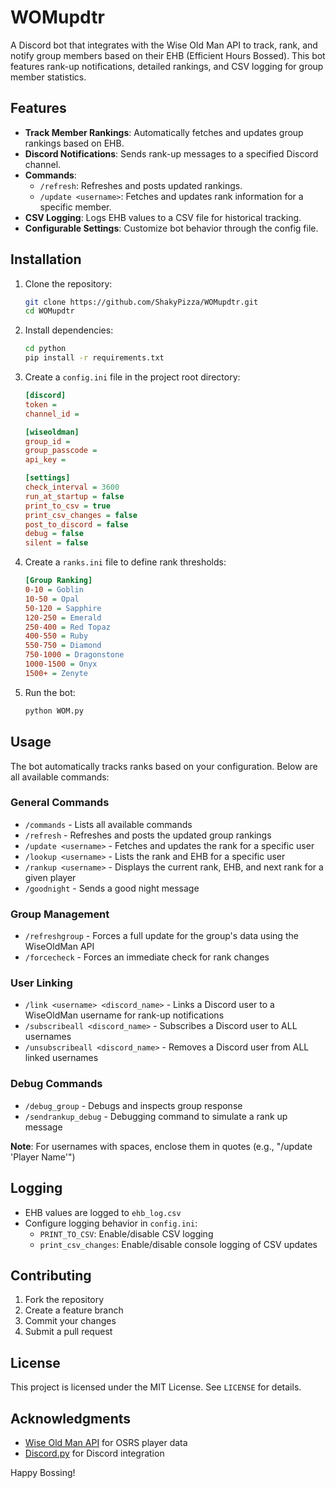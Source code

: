 # WOMupdtr

A Discord bot that integrates with the Wise Old Man API to track, rank, and notify group members based on their EHB (Efficient Hours Bossed). This bot features rank-up notifications, detailed rankings, and CSV logging for group member statistics.

## Features
- **Track Member Rankings**: Automatically fetches and updates group rankings based on EHB.
- **Discord Notifications**: Sends rank-up messages to a specified Discord channel.
- **Commands**:
  - `/refresh`: Refreshes and posts updated rankings.
  - `/update <username>`: Fetches and updates rank information for a specific member.
- **CSV Logging**: Logs EHB values to a CSV file for historical tracking.
- **Configurable Settings**: Customize bot behavior through the config file.

## Installation

1. Clone the repository:
   ```bash
   git clone https://github.com/ShakyPizza/WOMupdtr.git
   cd WOMupdtr
   ```
2. Install dependencies:
   ```bash
   cd python
   pip install -r requirements.txt
   ```

3. Create a `config.ini` file in the project root directory:
   ```ini
   [discord]
   token =
   channel_id =

   [wiseoldman]
   group_id =
   group_passcode =
   api_key =

   [settings]
   check_interval = 3600
   run_at_startup = false
   print_to_csv = true
   print_csv_changes = false
   post_to_discord = false
   debug = false
   silent = false

   ```

4. Create a `ranks.ini` file to define rank thresholds:
   ```ini
   [Group Ranking]
   0-10 = Goblin
   10-50 = Opal
   50-120 = Sapphire
   120-250 = Emerald
   250-400 = Red Topaz
   400-550 = Ruby
   550-750 = Diamond
   750-1000 = Dragonstone
   1000-1500 = Onyx
   1500+ = Zenyte
   ```

5. Run the bot:
   ```bash
   python WOM.py
   ```

## Usage

The bot automatically tracks ranks based on your configuration. Below are all available commands:

### General Commands
- `/commands` - Lists all available commands
- `/refresh` - Refreshes and posts the updated group rankings
- `/update <username>` - Fetches and updates the rank for a specific user
- `/lookup <username>` - Lists the rank and EHB for a specific user
- `/rankup <username>` - Displays the current rank, EHB, and next rank for a given player
- `/goodnight` - Sends a good night message

### Group Management
- `/refreshgroup` - Forces a full update for the group's data using the WiseOldMan API
- `/forcecheck` - Forces an immediate check for rank changes

### User Linking
- `/link <username> <discord_name>` - Links a Discord user to a WiseOldMan username for rank-up notifications
- `/subscribeall <discord_name>` - Subscribes a Discord user to ALL usernames
- `/unsubscribeall <discord_name>` - Removes a Discord user from ALL linked usernames

### Debug Commands
- `/debug_group` - Debugs and inspects group response
- `/sendrankup_debug` - Debugging command to simulate a rank up message

**Note**: For usernames with spaces, enclose them in quotes (e.g., "/update 'Player Name'")

## Logging
- EHB values are logged to `ehb_log.csv`
- Configure logging behavior in `config.ini`:
  - `PRINT_TO_CSV`: Enable/disable CSV logging
  - `print_csv_changes`: Enable/disable console logging of CSV updates

## Contributing
1. Fork the repository
2. Create a feature branch
3. Commit your changes
4. Submit a pull request

## License
This project is licensed under the MIT License. See `LICENSE` for details.

## Acknowledgments
- [Wise Old Man API](https://wiseoldman.net/) for OSRS player data
- [Discord.py](https://discordpy.readthedocs.io/) for Discord integration

Happy Bossing!
